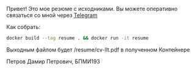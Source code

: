 Привет! Это мое резюме с исходниками. Вы можете оперативно связаться со мной через [Telegram](https://t.me/o442a4o3)

Как собрать:

```bash
docker build --tag resume . && docker run -it resume
```

Выходным файлом будет /resume/cv-llt.pdf в полученном Контейнере


Петров Дамир Петрович, БПМИ193
